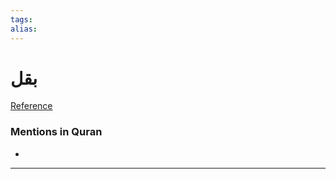 ```yaml
---
tags: 
alias: 
---
```


# بقل

[Reference](https://corpus.quran.com/concept.jsp?id=herb)

### Mentions in Quran
- 

---


